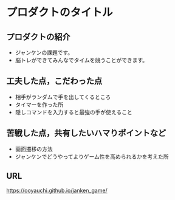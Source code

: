 # プロダクトのタイトル

## プロダクトの紹介

- ジャンケンの課題です。
- 脳トレができてみんなでタイムを競うことができます。

## 工夫した点，こだわった点

- 相手がランダムで手を出してくるところ
- タイマーを作った所
- 隠しコマンドを入力すると最強の手が使えること

## 苦戦した点，共有したいハマりポイントなど

- 画面遷移の方法
- ジャンケンでどうやってよりゲーム性を高められるかを考えた所

## URL
https://ooyauchi.github.io/janken_game/